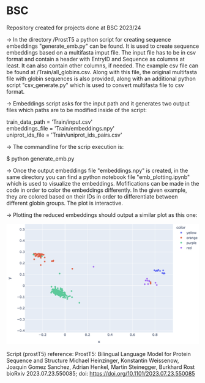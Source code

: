 # BSC
Repository created for projects done at BSC 2023/24

-> In the directory /ProstT5 a python script for creating sequence embeddings "generate_emb.py" can be found. It is used to create sequence embeddings based on a multifasta imput file. The input file has to be in csv format and contain a header with EntryID and Sequence as columns at least. It can also contain other columns, if needed. The example csv file can be found at /Train/all_globins.csv. Along with this file, the original multifasta file with globin sequences is also provided, along with an additional python script "csv_generate.py" which is used to convert multifasta file to csv format. 

-> Embeddings script asks for the input path and it generates two output files which paths are to be modified inside of the script:

train_data_path = 'Train/input.csv'  
embeddings_file = 'Train/embeddings.npy'  
uniprot_ids_file = 'Train/uniprot_ids_pairs.csv'  

-> The commandline for the scrip execution is: 

$ python generate_emb.py 

-> Once the output embeddings file "embeddings.npy" is created, in the same directory you can find a python notebook file "emb_plotting.ipynb" which is used to visualize the embeddings. Mofifications can be made in the code in order to color the embeddings differently. In the given example, they are colored based on their IDs in order to differentiate between different globin groups. The plot is interactive.

-> Plotting the reduced embeddings should output a similar plot as this one:

![Alt Text](plotted_globins.png)



Script (prostT5) reference:
ProstT5: Bilingual Language Model for Protein Sequence and Structure
Michael Heinzinger, Konstantin Weissenow, Joaquin Gomez Sanchez, Adrian Henkel, Martin Steinegger, Burkhard Rost
bioRxiv 2023.07.23.550085; doi: https://doi.org/10.1101/2023.07.23.550085





